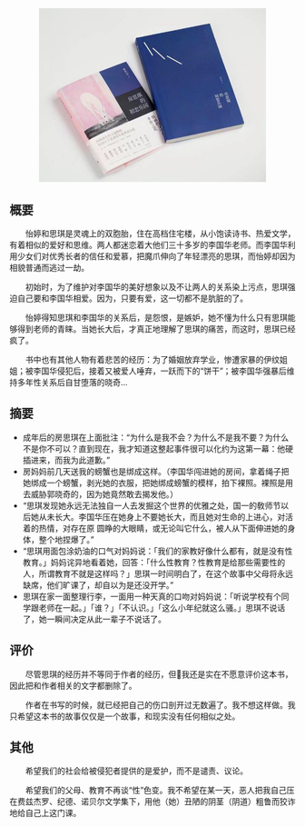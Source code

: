 <p align="center">
<img src="./source/房思琪的初恋乐园.jpeg" alt="《房思琪的初恋乐园》" width="400"/>


## 概要
&#8195;&#8195;怡婷和思琪是灵魂上的双胞胎，住在高档住宅楼，从小饱读诗书、热爱文学，有着相似的爱好和思维。两人都迷恋着大他们三十多岁的李国华老师。而李国华利用少女们对优秀长者的信任和爱慕，把魔爪伸向了年轻漂亮的思琪，而怡婷却因为相貌普通而逃过一劫。

&#8195;&#8195;初始时，为了维护对李国华的美好想象以及不让两人的关系染上污点，思琪强迫自己要和李国华相爱。因为，只要有爱，这一切都不是肮脏的了。

&#8195;&#8195;怡婷得知思琪和李国华的关系后，是怨恨，是嫉妒，她不懂为什么只有思琪能够得到老师的青睐。当她长大后，才真正地理解了思琪的痛苦，而这时，思琪已经疯了。

&#8195;&#8195;书中也有其他人物有着悲苦的经历：为了婚姻放弃学业，惨遭家暴的伊纹姐姐；被李国华侵犯后，接着又被爱人唾弃，一跃而下的“饼干”；被李国华强暴后维持多年性关系后自甘堕落的晓奇...

## 摘要
- 成年后的房思琪在上面批注：“为什么是我不会？为什么不是我不要？为什么不是你不可以？直到现在，我才知道这整起事件很可以化约为这第一幕：他硬插进来，而我为此道歉。”
- 房妈妈前几天送我的螃蟹也是绑成这样。（李国华闯进她的房间，拿着绳子把她绑成一个螃蟹，剥光她的衣服，把她绑成螃蟹的模样，拍下裸照。裸照是用去威胁郭晓奇的，因为她竟然敢去揭发他。）
- “思琪发现她永远无法独自一人去发掘这个世界的优雅之处，国一的敎师节以后她从未长大。李国华压在她身上不要她长大，而且她对生命的上进心，对活着的热情，对存在原 圆睁的大眼睛，或无论叫它什么，被人从下面伸进她的身体，整个地捏爆了。”
- “思琪用面包涂奶油的口气对妈妈说：「我们的家教好像什么都有，就是没有性教育。」妈妈诧异地看着她，回答：「什么性教育？性教育是给那些需要性的人，所谓教育不就是这样吗？」思琪一时间明白了，在这个故事中父母将永远缺席，他们旷课了，却自以为是还没开学。” 
- 思琪在家一面整理行李，一面用一种天真的口吻对妈妈说：「听说学校有个同学跟老师在一起。」「谁？」「不认识。」「这么小年纪就这么骚。」思琪不说话了，她一瞬间决定从此一辈子不说话了。


<!-- ## 作者
<p align="center">
<img src="./img/林奕含.jpeg" alt="《林奕含" width="400"/>

作者出生医学世家，从小热爱文学、阅读、写作，曾是台南唯一一个在升大学测验中获得满分的学生。年少是遭其师长性侵，罹患抑郁，需定期到精神医院接受治疗，曾三次自杀未遂。26岁，上吊身亡。

## 评价
我实在不愿意评价这本书，因为我只希望这本书的故事仅仅是一个故事，和现实没有任何相似之处。

<p align="center">
<img src="./img/林奕含_wiki_1.png" alt="From W
iki" width="600"/>

书中思琪的父母描写次数屈指可数。在事情发生之后，聪明的思琪曾试探着求助于父母，只是母亲的一句“性教育是给那些需要性的人”，让扑腾的思琪沉溺在黑暗中。最后，只能寄希望于和李国华的感情是书中描述的爱。 -->

## 评价
&#8195;&#8195;尽管思琪的经历并不等同于作者的经历，但我还是实在不愿意评价这本书，因此把和作者相关的文字都删除了。

&#8195;&#8195;作者在书写的时候，就已经把自己的伤口剖开过无数遍了。我不想这样做。我只希望这本书的故事仅仅是一个故事，和现实没有任何相似之处。

## 其他
&#8195;&#8195;希望我们的社会给被侵犯者提供的是爱护，而不是谴责、议论。

&#8195;&#8195;希望我们的父母、教育不再谈“性”色变。我不希望在某一天，恶人把我自己压在费兹杰罗、纪德、诺贝尔文学集下，用他（她）丑陋的阴茎（阴道）粗鲁而狡诈地给自己上这门课。